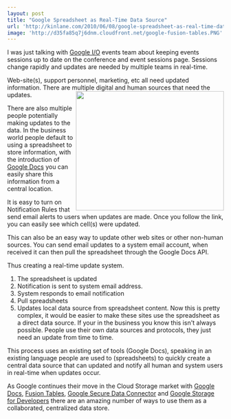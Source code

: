 ```yaml
---
layout: post
title: "Google Spreadsheet as Real-Time Data Source"
url: 'http://kinlane.com/2010/06/08/google-spreadsheet-as-real-time-data-source/'
image: 'http://d35fa85q7j6dnm.cloudfront.net/google-fusion-tables.PNG'
---
```


I was just talking with [Google I/O][1] events team about keeping events sessions up to date on the conference and event sessions page. Sessions change rapidly and updates are needed by multiple teams in real-time.

Web-site(s), support personnel, marketing, etc all need updated information. There are multiple digital and human sources that need the updates.<img class="c1" title="Google Data" src="http://d35fa85q7j6dnm.cloudfront.net/google-fusion-tables.PNG" alt="" width="344" height="277" align="right" />

There are also multiple people potentially making updates to the data. In the business world people default to using a spreadsheet to store information, with the introduction of [Google Docs][2] you can easily share this information from a central location.

It is easy to turn on Notification Rules that send email alerts to users when updates are made. Once you follow the link, you can easily see which cell(s) were updated.

This can also be an easy way to update other web sites or other non-human sources. You can send email updates to a system email account, when received it can then pull the spreadsheet through the Google Docs API.

Thus creating a real-time update system.

  1. The spreadsheet is updated
  2. Notification is sent to system email address.
  3. System responds to email notification
  4. Pull spreadsheets
  5. Updates local data source from spreadsheet content.
Now this is pretty complex, it would be easier to make these sites use the spreadsheet as a direct data source. If your in the business you know this isn't always possible. People use their own data sources and protocols, they just need an update from time to time.

This process uses an existing set of tools (Google Docs), speaking in an existing language people are used to (spreadsheets) to quickly create a central data source that can updated and notify all human and system users in real-time when updates occur.

As Google continues their move in the Cloud Storage market with [Google Docs][2], [Fusion Tables][3], [Google Secure Data Connector][4] and [Google Storage for Developers][5] there are an amazing number of ways to use them as a collaborated, centralized data store.

   [1]: http://code.google.com/events/io/2010/
   [2]: http://docs.google.com
   [3]: http://tables.googlelabs.com
   [4]: http://code.google.com/securedataconnector/
   [5]: http://code.google.com/apis/storage/
